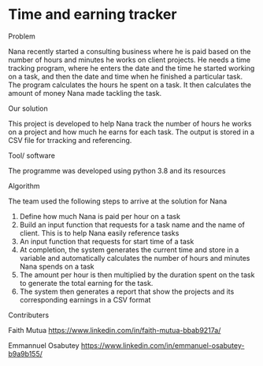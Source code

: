 # Time and earning tracker

Problem

Nana recently started a consulting business where he is paid based on the number of hours and minutes he works on client projects. He needs a time tracking program, where he enters the date and the time he started working on a task, and then the date and time when he finished a particular task. The program calculates the hours he spent on a task. It then calculates the amount of money Nana made tackling the task.

Our solution

This project is developed to help Nana track the number of hours he works on a project and how much he earns for each task. The output is stored in a CSV file for trracking and referencing.

Tool/ software

The programme was developed using python 3.8 and its resources

Algorithm

The team used the following steps to arrive at the solution for Nana

1. Define how much Nana is paid per hour on a task
2. Build an input function that requests for a task name and the name of client. This is to help Nana easily reference tasks
3. An input function that requests for start time of a task
4. At completion, the system generates the current time and store in a variable and automatically calculates the number of hours and minutes Nana spends on a task
5. The amount per hour is then multiplied by the duration spent on the task to generate the total earning for the task.
6. The system then generates a report that show the projects and its corresponding earnings in a CSV format

Contributers

Faith Mutua
https://www.linkedin.com/in/faith-mutua-bbab9217a/

Emmannuel Osabutey
https://www.linkedin.com/in/emmanuel-osabutey-b9a9b155/

